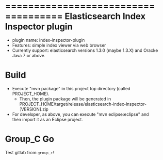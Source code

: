 ====================================
Elasticsearch Index Inspector plugin
====================================

* plugin name: index-inspector-plugin
* Features: simple index viewer via web browser
* Currently support: elasticsearch versions 1.3.0 (maybe 1.3.X) and Oracke Java 7 or above.

Build
=====

* Execute "mvn package" in this project top directory (called PROJECT_HOME).
  * Then, the plugin package will be generated in PROJECT_HOME/target/release/elasticsearch-index-inspector-[VERSION].zip
* For developer, as above, you can execute "mvn eclipse:eclipse" and then import it as an Eclipse project.

Group_C Go
==========

Test gitlab from `group_c`!
